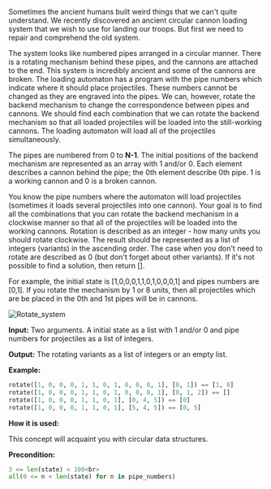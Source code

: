Sometimes the ancient humans built weird things that we can't quite understand.
We recently discovered an ancient circular cannon loading system that we wish to use for landing our troops.
But first we need to repair and comprehend the old system.

The system looks like numbered pipes arranged in a circular manner.
There is a rotating mechanism behind these pipes, and the cannons are attached to the end.
This system is incredibly ancient and some of the cannons are broken.
The loading automaton has a program with the pipe numbers which indicate where it should place projectiles.
These numbers cannot be changed as they are engraved into the pipes.
We can, however, rotate the backend mechanism to change the correspondence between pipes and cannons.
We should find each combination that we can rotate the backend mechanism so that all loaded projectiles
will be loaded into the still-working cannons. The loading automaton will load all of the projectiles simultaneously.

The pipes are numbered from 0 to **N-1**.
The initial positions of the backend mechanism are represented as an array with 1 and/or 0.
Each element describes a cannon behind the pipe;
the 0th element describe 0th pipe. 1 is a working cannon and 0 is a broken cannon.

You know the pipe numbers where the automaton will load projectiles
(sometimes it loads several projectiles into one cannon).
Your goal is to find all the combinations that you can rotate the backend mechanism
in a clockwise manner so that all of the projectiles will be loaded into the working cannons.
Rotation is described as an integer - how many units you should rotate clockwise.
The result should be represented as a list of integers (variants) in the ascending order.
The case when you don't need to rotate are described as 0 (but don't forget about other variants).
If it's not possible to find a solution, then return [].

For example, the initial state is [1,0,0,0,1,1,0,1,0,0,0,1] and pipes numbers are [0,1].
If you rotate the mechanism by 1 or 8 units, then all projectiles which
are be placed in the 0th and 1st pipes will be in cannons.

![Rotate_system](floor.svg)

**Input:** Two arguments. A initial state as a list with 1 and/or 0 and pipe numbers for projectiles as a list of integers.

**Output:** The rotating variants as a list of integers or an empty list.
 
**Example:**

```python
rotate([1, 0, 0, 0, 1, 1, 0, 1, 0, 0, 0, 1], [0, 1]) == [1, 8]
rotate([1, 0, 0, 0, 1, 1, 0, 1, 0, 0, 0, 1], [0, 1, 2]) == []
rotate([1, 0, 0, 0, 1, 1, 0, 1], [0, 4, 5]) == [0]
rotate([1, 0, 0, 0, 1, 1, 0, 1], [5, 4, 5]) == [0, 5]
```
**How it is used:**

This concept will acquaint you with circular data structures.

**Precondition:**

```python
3 <= len(state) < 100<br>
all(0 <= n < len(state) for n in pipe_numbers)
```
